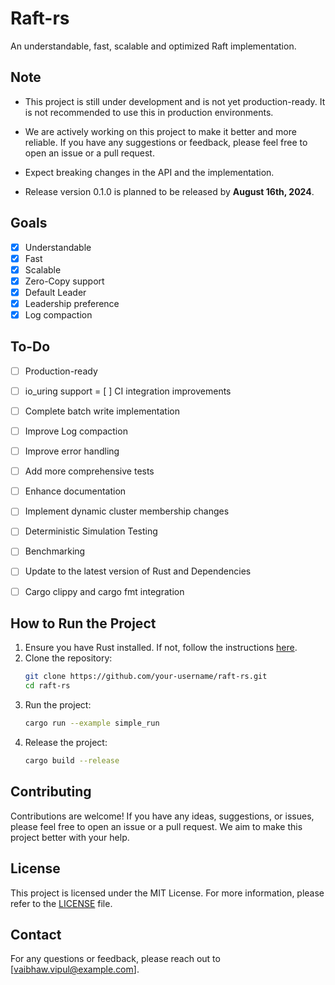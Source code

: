 # Raft-rs
An understandable, fast, scalable and optimized Raft implementation. 

## Note
- This project is still under development and is not yet production-ready. It is not recommended to use this in production environments.

- We are actively working on this project to make it better and more reliable. If you have any suggestions or feedback, please feel free to open an issue or a pull request.

- Expect breaking changes in the API and the implementation.

- Release version 0.1.0 is planned to be released by **August 16th, 2024**.

## Goals
- [x] Understandable
- [x] Fast
- [x] Scalable
- [x] Zero-Copy support
- [x] Default Leader 
- [x] Leadership preference
- [x] Log compaction

## To-Do
- [ ] Production-ready
- [ ] io_uring support
= [ ] CI integration improvements
- [ ] Complete batch write implementation
- [ ] Improve Log compaction
- [ ] Improve error handling
- [ ] Add more comprehensive tests
- [ ] Enhance documentation
- [ ] Implement dynamic cluster membership changes
- [ ] Deterministic Simulation Testing
- [ ] Benchmarking
- [ ] Update to the latest version of Rust and Dependencies 
- [ ] Cargo clippy and cargo fmt integration


## How to Run the Project
1. Ensure you have Rust installed. If not, follow the instructions [here](https://www.rust-lang.org/tools/install).
2. Clone the repository:
   ```sh
   git clone https://github.com/your-username/raft-rs.git
   cd raft-rs
   ```
3. Run the project:
   ```sh
   cargo run --example simple_run
   ```
4. Release the project:
   ```sh
   cargo build --release
   ```

## Contributing
Contributions are welcome! If you have any ideas, suggestions, or issues, please feel free to open an issue or a pull request. We aim to make this project better with your help.

## License
This project is licensed under the MIT License. For more information, please refer to the [LICENSE](LICENSE) file.

## Contact
For any questions or feedback, please reach out to [vaibhaw.vipul@example.com].
